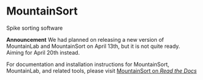 # MountainSort

Spike sorting software

**Announcement** We had planned on releasing a new version of MountainLab and MountainSort on April 13th, but it is not quite ready. Aiming for April 20th instead.

For documentation and installation instructions for MountainSort, MountainLab, and related tools, please visit [MountainSort on *Read the Docs*](https://mountainsort.readthedocs.org)


